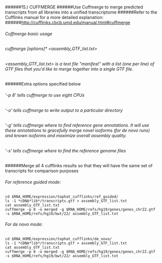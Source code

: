 ######15.) CUFFMERGE
######Use Cuffmerge to merge predicted transcripts from all libraries into a unified transcriptome
######Refer to the Cufflinks manual for a more detailed explanation:
######http://cufflinks.cbcb.umd.edu/manual.html#cuffmerge
	
###### Cuffmerge basic usage
###### cuffmerge [options]* <assembly_GTF_list.txt> 
###### <assembly_GTF_list.txt> is a text file "manifest" with a list (one per line) of GTF files that you'd like to merge together into a single GTF file. 
######Extra options specified below
###### '-p 8' tells cuffmerge to use eight CPUs
###### '-o' tells cuffmerge to write output to a particular directory
###### '-g' tells cuffmerge where to find reference gene annotations. It will use these annotations to gracefully merge novel isoforms (for de novo runs) and known isoforms and maximize overall assembly quality.
###### '-s' tells cuffmerge where to find the reference genome files
	
######Merge all 4 cufflinks results so that they will have the same set of transcripts for comparison purposes
	
###### For reference guided mode:
	cd $RNA_HOME/expression/tophat_cufflinks/ref_guided/
	ls -1 *cDNA*lib*/transcripts.gtf > assembly_GTF_list.txt
	cat assembly_GTF_list.txt
	cuffmerge -p 8 -o merged -g $RNA_HOME/refs/hg19/genes/genes_chr22.gtf -s $RNA_HOME/refs/hg19/bwt/22/ assembly_GTF_list.txt
	
###### For de novo mode:
	cd $RNA_HOME/expression/tophat_cufflinks/de_novo/
	ls -1 *cDNA*lib*/transcripts.gtf > assembly_GTF_list.txt
	cat assembly_GTF_list.txt
	cuffmerge -p 8 -o merged -g $RNA_HOME/refs/hg19/genes/genes_chr22.gtf -s $RNA_HOME/refs/hg19/bwt/22/ assembly_GTF_list.txt
	